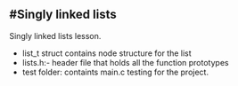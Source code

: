 #Singly linked lists
----------------------------------------------------------------------------------
Singly linked lists lesson.
- list_t struct contains node structure for the list
- lists.h:- header file that holds all the function prototypes
- test folder: containts main.c testing for the project.
